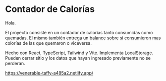 # Contador de Calorías

Hola.

El proyecto consiste en un contador de calorías tanto consumidas como quemadas. El mismo también entrega un balance sobre si consumieron mas colorías
de las que quemaron o viceversa.

Hecho con React, TypeScript, Tailwind y Vite.
Implementa LocalStorage. Pueden cerrar sitio y los datos que hayan ingresado previamente no se perderan.

https://venerable-taffy-a485a2.netlify.app/
